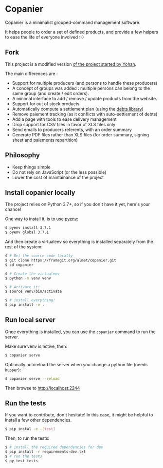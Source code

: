 # Copanier

Copanier is a minimalist grouped-command management software.

It helps people to order a set of defined products, and provide a few helpers
to ease the life of everyone involved :-)

## Fork

This project is a modified version [of the project started by Yohan](https://framagit.org/ybon/copanier).

The main differences are :

- Support for multiple producers (and persons to handle these producers)
- A concept of groups was added : multiple persons can belong to the same group (and create / edit orders).
- A minimal interface to add / remove / update products from the website.
- Support for out of stock products
- Automatically compute a settlement plan (using the [debts library](https://framagit.org/almet/debts))
- Remove paiement tracking (as it conflicts with auto-settlement of debts)
- Add a page with tools to ease delivery management
- Drop support for CSV files in favor of XLS files only
- Send emails to producers referents, with an order summary
- Generate PDF files rather than XLS files (for order summary, signing sheet and paiements repartition)

## Philosophy

- Keep things simple
- Do not rely on JavaScript (or the less possible)
- Lower the cost of maintainance of the project

## Install copanier locally

The project relies on Python 3.7+, so if you don't have it yet, here's your
chance!

One way to install it, is to use [pyenv](https://github.com/pyenv/pyenv):

```bash
$ pyenv install 3.7.1
$ pyenv global 3.7.1
```

And then create a virtualenv so everything is installed separately from the
rest of the system:

```bash
$ # Get the source code locally
$ git clone https://framagit.org/almet/copanier.git
$ cd copanier

$ # Create the virtualenv
$ python -m venv venv

$ # Activate it!
$ source venv/bin/activate

$ # install everything!
$ pip install -e .
```

## Run local server

Once everything is installed, you can use the `copanier` command to run the server.

Make sure venv is active, then:

```bash
$ copanier serve
```

Optionally autoreload the server when you change a python file (needs `hupper`):

```bash
$ copanier serve --reload
```

Then browse to [http://localhost:2244](http://localhost:2244)

## Run the tests

If you want to contribute, don't hesitate! In this case, it might be helpful to
install a few other dependencies.

```bash
$ pip instal -e .[test]
```

Then, to run the tests:

```bash
$ # install the required dependencies for dev
$ pip install -r requirements-dev.txt
$ # run the tests
$ py.test tests
```
